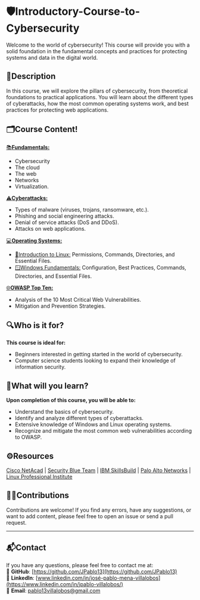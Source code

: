 # 🛡️Introductory-Course-to-Cybersecurity
Welcome to the world of cybersecurity! This course will provide you with a solid foundation in the fundamental concepts and practices for protecting systems and data in the digital world.

## 📄Description
In this course, we will explore the pillars of cybersecurity, from theoretical foundations to practical applications. You will learn about the different types of cyberattacks, how the most common operating systems work, and best practices for protecting web applications.

## 🗂️Course Content!
[📚**Fundamentals:**](https://github.com/JPablo13/Introductory-Course-to-Cybersecurity/tree/main/1.%20Fundamentals)
* Cybersecurity
* The cloud
* The web
* Networks
* Virtualization.

[⚠**Cyberattacks:**](https://github.com/JPablo13/Introductory-Course-to-Cybersecurity/tree/main/2.%20Cyberattacks)
* Types of malware (viruses, trojans, ransomware, etc.).
* Phishing and social engineering attacks.
* Denial of service attacks (DoS and DDoS).
* Attacks on web applications.

[💻**Operating Systems:**](https://github.com/JPablo13/Introductory-Course-to-Cybersecurity/tree/main/3.%20Operating%20Systems)
* [🐧Introduction to Linux:](https://github.com/JPablo13/Introductory-Course-to-Cybersecurity/tree/main/3.%20Operating%20Systems/Windows) Permissions, Commands, Directories, and Essential Files.
* [🪟Windows Fundamentals:](https://github.com/JPablo13/Introductory-Course-to-Cybersecurity/tree/main/3.%20Operating%20Systems/Linux) Configuration, Best Practices, Commands, Directories, and Essential Files.

[🌐**OWASP Top Ten:**](https://github.com/JPablo13/Introductory-Course-to-Cybersecurity/tree/main/4.%20OWAPS%20Top%2010)
* Analysis of the 10 Most Critical Web Vulnerabilities.
* Mitigation and Prevention Strategies.

## 🔍Who is it for?
**This course is ideal for:**
* Beginners interested in getting started in the world of cybersecurity.
* Computer science students looking to expand their knowledge of information security.

## 🧠What will you learn?
**Upon completion of this course, you will be able to:**
* Understand the basics of cybersecurity.
* Identify and analyze different types of cyberattacks.
* Extensive knowledge of Windows and Linux operating systems.
* Recognize and mitigate the most common web vulnerabilities according to OWASP.

## ⚙Resources
[Cisco NetAcad](https://www.netacad.com/career-paths/cybersecurity?course=&courseLang=en-US)
| [Security Blue Team](https://www.securityblue.team/courses/blue-team-junior-analyst-pathway-bundle)
| [IBM SkillsBuild](http://skillsbuild.org/adult-learners/explore-learning/cybersecurity-analyst)
| [Palo Alto Networks](https://www.paloaltonetworks.com/cyberpedia/free-cybersecurity-education-courses)
| [Linux Professional Institute](https://www.lpi.org/es/our-certifications/linux-essentials-overview/)

## 🧑‍💻Contributions
Contributions are welcome! If you find any errors, have any suggestions, or want to add content, please feel free to open an issue or send a pull request.

---

## 📬Contact
If you have any questions, please feel free to contact me at:<br>
🔗 **GitHub**: [https://github.com/JPablo13](https://github.com/JPablo13)  
💼 **LinkedIn**: [www.linkedin.com/in/josé-pablo-mena-villalobos](https://www.linkedin.com/in/jpablo-villalobos/)  
📧 **Email**: pablo13villalobos@gmail.com 

